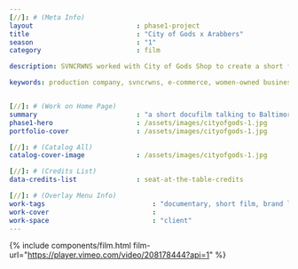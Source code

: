 ```yaml
---
[//]: # (Meta Info)
layout 							: phase1-project
title 							: "City of Gods x Arabbers"
season                          : "1"
category 						: film

description: SVNCRWNS worked with City of Gods Shop to create a short film sharing the story of the Baltimore Arabbers, a multi-generational owned produce stand delivering fresh food throughout Baltimore, MD.

keywords: production company, svncrwns, e-commerce, women-owned businesses, creative team, consulting, business operations, launch my brand, manage my brand, photography, videography, special projects


[//]: # (Work on Home Page)
summary                         : "a short docufilm talking to Baltimore Arabbers, local produce providers"
phase1-hero                     : /assets/images/cityofgods-1.jpg
portfolio-cover 				: /assets/images/cityofgods-1.jpg

[//]: # (Catalog All)
catalog-cover-image				: /assets/images/cityofgods-1.jpg

[//]: # (Credits List)
data-credits-list 				: seat-at-the-table-credits

[//]: # (Overlay Menu Info)
work-tags 							: "documentary, short film, brand lifestyle content"
work-cover							:
work-space 							: "client"
---
```

{% include components/film.html film-url="https://player.vimeo.com/video/208178444?api=1" %}
